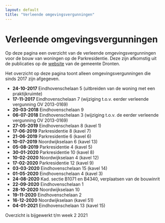 ```yaml
---
layout: default
title: "Verleende omgevingsvergunningen"
---
```


<div class="home" id="home">
  <h1 class="pageTitle">Verleende omgevingsvergunningen</h1>
  <p>Op deze pagina een overzicht van de verleende omgevingsvergunningen voor de bouw van woningen op de Parkresidentie.
    Deze zijn afkomstig uit de publicaties op de <a href="https://www.dronten.nl/mozard/!suite86.scherm0325?mVrg=4612">website</a> van de gemeente Dronten.
  </p>
  
  <p>Het overzicht op deze pagina toont alleen omgevingsvergunningen die sinds 2017 zijn afgegeven.</p>
  <ul class="noList">
    <li><strong>24-10-2017</strong> Eindhovenschelaan 5 (uitbreiden van de woning met een praktijkruimte)</li>
    <li><strong>17-11-2017</strong> Eindhovenschelaan 7 (wijziging t.o.v. eerder verleende vergunning OV 2013-0169)</li>
    <li><strong>20-03-2018</strong> Eindhovenschelaan 9</li>
    <li><strong>06-07-2018</strong> Eindhovenschelaan 3 (wijziging t.o.v. de eerder verleende vergunning OV 2013-0169)</li>
    <li><strong>27-05-2019</strong> Eindhovenschelaan 8 (kavel 1) </li>
    <li><strong>17-06-2019</strong> Parkresidentie 8 (kavel 7)</li>
    <li><strong>21-06-2019</strong> Parkresidentie 6 (kavel 6)</li>
    <li><strong>10-07-2019</strong> Noordwijkselaan 6 (kavel 13)</li>
    <li><strong>05-08-2019</strong> Parkresidentie 4 (kavel 5)</li>
    <li><strong>30-01-2020</strong> Parkresidentie 10 (kavel 8)</li>
    <li><strong>10-02-2020</strong> Noordwijkselaan 4 (kavel 12)</li>
    <li><strong>17-02-2020</strong> Parkresidentie 12 (kavel 9)</li>
    <li><strong>03-03-2020</strong> Eindhovenschelaan 15 (kavel 14)</li>
    <li><strong>01-05-2020</strong> Eindhovenschelaan 4 (kavel 3)</li>
    <li><strong>24-08-2020</strong> Kad. sectie B1071 en B4340, verplaatsen van de bouwinrit</li> 
    <li><strong>22-09-2020</strong> Eindhovenschelaan 1</li>   
    <li><strong>28-10-2020</strong> Noordwijkselaan 10</li>
    <li><strong>19-11-2020</strong> Eindhovenschelaan 2</li>   
    <li><strong>16-12-2020</strong> Noordwijkselaan (kavel 51)</li>
    <li><strong>04-01-2021</strong> Eindhovenschelaan 13 (kavel 15)</li>
  </ul>
  <p>Overzicht is bijgewerkt t/m week 2 2021</p>

</div>
